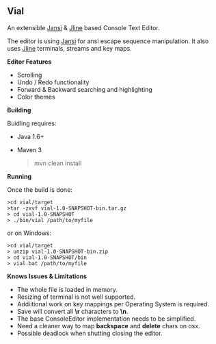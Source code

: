 **Vial**
---------
An extensible [Jansi](http://jansi.fusesource.org/) & [Jline](https://github.com/jline/jline2 "Jline") based Console Text Editor.

The editor is using [Jansi](http://jansi.fusesource.org/) for ansi escape sequence manipulation. It also uses [Jline](https://github.com/jline/jline2 "Jline") terminals, streams and key maps.

**Editor Features**

* Scrolling
* Undo / Redo functionality
* Forward & Backward searching and highlighting
* Color themes

**Building**

Buidling requires:
* Java 1.6+
* Maven 3

    >mvn clean install

**Running**

Once the build is done:

    >cd vial/target
    >tar -zxvf vial-1.0-SNAPSHOT-bin.tar.gz
    > cd vial-1.0-SNAPSHOT
    > ./bin/vial /path/to/myfile

or on Windows:

    >cd vial/target
    > unzip vial-1.0-SNAPSHOT-bin.zip
    > cd vial-1.0-SNAPSHOT/bin
    > vial.bat /path/to/myfile



**Knows Issues & Limitations**

* The whole file is loaded in memory.
* Resizing of terminal is not well supported.
* Addiitional work on key mappings per Operating System is required.
* Save will convert all **\r** characters to **\n**.
* The base ConsoleEditor implementation needs to be simplified.
* Need a cleaner way to map **backspace** and **delete** chars on osx.
* Possible deadlock when shutting closing the editor.



